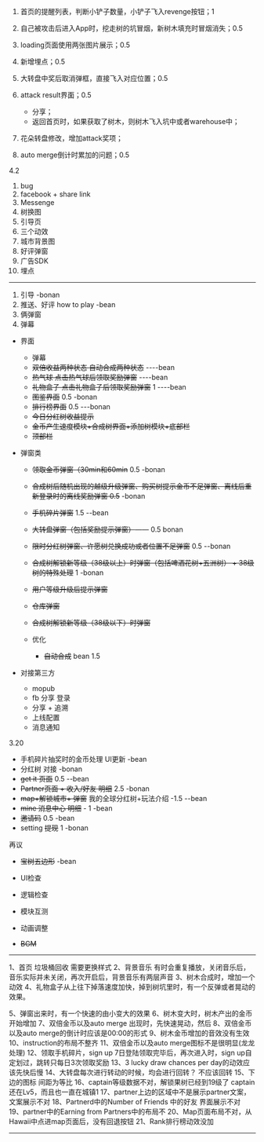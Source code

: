 <!--
 * @Description: 
 * @Author:  bean^ <bean_4@163.com>
 * @Date: 2020-03-13 10:05:06
 * @LastEditors:  bean^ <bean_4@163.com>
 * @LastEditTime: 2020-06-12 17:26:23
 -->


1. 首页的提醒列表，判断小铲子数量，小铲子飞入revenge按钮；1

2. 自己被攻击后进入App时，挖走树的坑冒烟，新树木填充时冒烟消失；0.5

4. loading页面使用两张图片展示；0.5

5. 新增埋点；0.5

7. 大转盘中奖后取消弹框，直接飞入对应位置；0.5

8. attack result界面；0.5

   - 分享；
   - 返回首页时，如果获取了树木，则树木飞入坑中或者warehouse中；






3. 花朵转盘修改，增加attack奖项；
6. auto merge倒计时累加的问题；0.5






















4.2
1. bug
2. facebook + share link
3. Messenge
4. 树换图
5. 引导页
6. 三个动效
7. 城市背景图
8. 好评弹窗
9. 广告SDK
10. 埋点

--------
1. 引导       -bonan
2. 推送、好评 how to play  -bean
3. 俩弹窗
4. 弹幕



- 界面
  - 弹幕 
  - ~~双倍收益两种状态  自动合成两种状态~~    ----bean
  - ~~热气球 点击热气球后领取奖励弹窗~~   ----bean
  -  ~~礼物盒子  点击礼物盒子后领取奖励弹窗~~  1 ----bean
  - ~~图鉴界面~~ 0.5  -bonan
  - ~~排行榜界面~~ 0.5 ---bonan
  - ~~今日分红树收益提示~~
  - ~~金币产生速度模块+合成树界面+添加树模块+底部栏~~
  - ~~顶部栏~~


- 弹窗类
  - ~~领取金币弹窗（30min和60min~~ 0.5  -bonan
  - ~~合成树后随机出现的越级升级弹窗、购买树提示金币不足弹窗、离线后重新登录时的离线奖励弹窗 0.5~~ -bonan
  - ~~手机碎片弹窗~~ 1.5 --bean
  - ~~大转盘弹窗（包括奖励提示弹窗）~~—— 0.5 bonan
  - ~~限时分红树弹窗、许愿树兑换成功或者位置不足弹窗~~ 0.5 --bonan
  - ~~合成树解锁新等级（38级以上）时弹窗（包括啤酒花树+五洲树） + 38级树的特殊处理~~ 1 -bonan
  - ~~用户等级升级后提示弹窗~~ 
  - ~~仓库弹窗~~
  - ~~合成树解锁新等级（38级以下）时弹窗~~

  - 优化
    - ~~自动合成~~  bean 1.5


- 对接第三方
  - mopub
  - fb 分享 登录
  - 分享 + 追溯
  - 上线配置
  - 消息通知

3.20
  - 手机碎片抽奖时的金币处理 UI更新 -bean
  - 分红树 对接 -bonan
  - ~~get it 页面~~ 0.5 --bean
  - ~~Partner页面 + 收入/好友 明细~~ 2.5 -bonan
  - ~~map+解锁城市+ 弹窗~~ 我的全球分红树+玩法介绍 -1.5 --bean
  - ~~mine 消息中心 明细~~  - 1 -bean
  - ~~邀请码~~ 0.5 -bean
  - setting ~~提现~~  1 -bonan

再议
- ~~宝树五边形~~ -bean

- UI检查
- 逻辑检查
- 模块互测
- 动画调整
- ~~BGM~~






---------------------------------------------------

1、首页 垃圾桶回收 需要更换样式
2、背景音乐 有时会重复播放，关闭音乐后，音乐实际并未关闭，再次开启后，背景音乐有两层声音
3、树木合成时，增加一个动效
4、礼物盒子从上往下掉落速度加快，掉到树坑里时，有一个反弹或者晃动的效果。

5、弹窗出来时，有一个快速的由小变大的效果
6、树木变大时，树木产出的金币开始增加
7、双倍金币以及auto merge 出现时，先快速晃动，然后
8、双倍金币以及auto merge的倒计时应该是00:00的形式
9、树木金币增加的音效没有生效
10、instruction的布局不整齐
11、双倍金币以及auto merge图标不是很明显(龙龙处理)
12、领取手机碎片，sign up 7日登陆领取完毕后，再次进入时，sign up自定划过，跳转只每日3次领取奖励
13、3 lucky draw chances per day的动效应该先快后慢
14、大转盘每次进行转动的时候，均会进行回转？  不应该回转
15、下边的图标 间距为等比
16、captain等级数据不对，解锁果树已经到19级了  captain还在Lv5，而且也一直在城镇1
17、partner上边的区域中不是展示partner文案，文案展示不对
18、Partnerd中的Number of Friends 中的好友 界面展示不对
19、partner中的Earning from Partners中的布局不
20、Map页面布局不对，从Hawaii中点进map页面后，没有回退按钮
21、Rank排行榜动效没加




-----------------------
